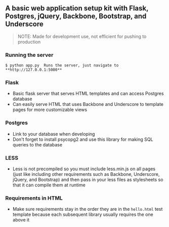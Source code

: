A basic web application setup kit with Flask, Postgres, jQuery,  Backbone, Bootstrap, and Underscore
----------------------------------------------------------------------------------------------------

> NOTE: Made for development use, not efficient for pushing to production

### Running the server
```
$ python app.py  Runs the server, just navigate to **http://127.0.0.1:5000**
```

### Flask
- Basic flask server that serves HTML templates and can access Postgres database
- Can easily serve HTML that uses Backbone and Underscore to template pages for more customizable views

### Postgres
- Link to your database when developing
- Don't forget to install psycopg2 and use this library for making SQL queries to the database

### LESS
- Less is not precompiled so you must include less.min.js on all pages (just like including other requirements such as Backbone, Underscore, jQuery, and Bootstrap) and then pass in your less files as stylesheets so that it can compile them at runtime

### Requirements in HTML
- Make sure requirements stay in the order they are in the `hello.html` test template because each subsequent library usually requires the one above it
